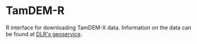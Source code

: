 # TamDEM-R
R interface for downloading TamDEM-X data.
Information on the data can be found at [DLR's geoservice](https://geoservice.dlr.de/web/dataguide/tdm90/ "geoservice.dlr.de").

